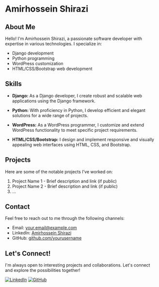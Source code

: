 # Amirhossein Shirazi

## About Me

Hello! I'm Amirhossein Shirazi, a passionate software developer with expertise in various technologies. I specialize in:

- Django development
- Python programming
- WordPress customization
- HTML/CSS/Bootstrap web development

## Skills

- **Django:** As a Django developer, I create robust and scalable web applications using the Django framework.

- **Python:** With proficiency in Python, I develop efficient and elegant solutions for a wide range of projects.

- **WordPress:** As a WordPress programmer, I customize and extend WordPress functionality to meet specific project requirements.

- **HTML/CSS/Bootstrap:** I design and implement responsive and visually appealing web interfaces using HTML, CSS, and Bootstrap.

## Projects

Here are some of the notable projects I've worked on:

1. Project Name 1 - Brief description and link (if public)
2. Project Name 2 - Brief description and link (if public)
3. ...

## Contact

Feel free to reach out to me through the following channels:

- Email: your.email@example.com
- LinkedIn: [Amirhossein Shirazi]((https://www.linkedin.com/in/amirhossein-shirazi/))
- GitHub: [github.com/yourusername](https://github.com/yourusername)

## Let's Connect!

I'm always open to interesting projects and collaborations. Let's connect and explore the possibilities together!

[![LinkedIn](https://img.shields.io/badge/LinkedIn-Connect-blue)](https://www.linkedin.com/in/your-linkedin-profile)
[![GitHub](https://img.shields.io/badge/GitHub-Follow-green)](https://github.com/yourusername)
